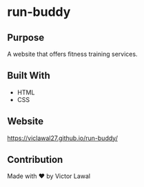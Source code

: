 # run-buddy

## Purpose
A website that offers fitness training services.

## Built With
* HTML
* CSS

## Website
https://viclawal27.github.io/run-buddy/

## Contribution
Made with ❤️ by Victor Lawal